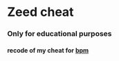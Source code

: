 # Zeed cheat
### Only for educational purposes

#### recode of my cheat for [bpm](https://github.com/zxsrxt-kebab-case/bpm-calc)
